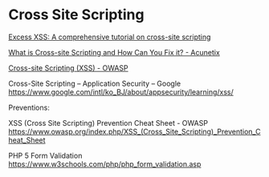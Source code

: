 # Cross Site Scripting
[Excess XSS: A comprehensive tutorial on cross-site scripting](https://excess-xss.com/)

[What is Cross-site Scripting and How Can You Fix it? - Acunetix](https://www.acunetix.com/websitesecurity/cross-site-scripting/)

[Cross-site Scripting (XSS) - OWASP](https://www.owasp.org/index.php/Cross-site_Scripting_(XSS))

Cross-Site Scripting – Application Security – Google https://www.google.com/intl/ko_BJ/about/appsecurity/learning/xss/

Preventions:

XSS (Cross Site Scripting) Prevention Cheat Sheet - OWASP https://www.owasp.org/index.php/XSS_(Cross_Site_Scripting)_Prevention_Cheat_Sheet 

PHP 5 Form Validation https://www.w3schools.com/php/php_form_validation.asp
